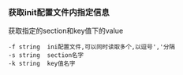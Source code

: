 ### 获取init配置文件内指定信息

获取指定的section和key值下的value
```
-f string  ini配置文件,可以同时读取多个,以逗号','分隔
-s string  section名字  
-k string  key值名字
```

